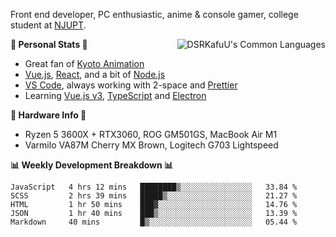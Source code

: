 Front end developer, PC enthusiastic, anime & console gamer, college student at [NJUPT](https://www.njupt.edu.cn).

<img align="right" alt="DSRKafuU's Common Languages" src="https://github-readme-stats.vercel.app/api/top-langs/?username=dsrkafuu&hide_title=true&layout=compact&langs_count=8" />

**🍥 Personal Stats 🍥**

- Great fan of [Kyoto Animation](https://www.kyotoanimation.co.jp)
- [Vue.js](https://vuejs.org), [React](https://reactjs.org), and a bit of [Node.js](https://nodejs.org)
- [VS Code](https://code.visualstudio.com), always working with 2-space and [Prettier](https://prettier.io)
- Learning [Vue.js v3](https://v3.vuejs.org), [TypeScript](https://www.typescriptlang.org) and [Electron](https://www.electronjs.org)

**🔧 Hardware Info 🔧**

- Ryzen 5 3600X + RTX3060, ROG GM501GS, MacBook Air M1
- Varmilo VA87M Cherry MX Brown, Logitech G703 Lightspeed

**:bar_chart: Weekly Development Breakdown :bar_chart:**

<!--START_SECTION:waka-->
```text
JavaScript   4 hrs 12 mins   ████████▒░░░░░░░░░░░░░░░░   33.84 % 
SCSS         2 hrs 39 mins   █████▒░░░░░░░░░░░░░░░░░░░   21.27 % 
HTML         1 hr 50 mins    ███▓░░░░░░░░░░░░░░░░░░░░░   14.76 % 
JSON         1 hr 40 mins    ███▒░░░░░░░░░░░░░░░░░░░░░   13.39 % 
Markdown     40 mins         █▒░░░░░░░░░░░░░░░░░░░░░░░   05.44 % 
```
<!--END_SECTION:waka-->
